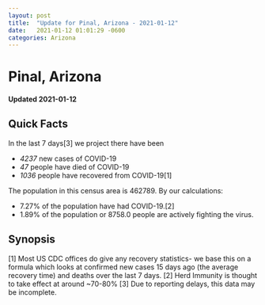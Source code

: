 ```yaml
---
layout: post
title:  "Update for Pinal, Arizona - 2021-01-12"
date:   2021-01-12 01:01:29 -0600
categories: Arizona
---
```


# Pinal, Arizona
#### Updated 2021-01-12

## Quick Facts

In the last 7 days[3] we project there have been
- *4237* new cases of COVID-19
- *47* people have died of COVID-19
- *1036* people have recovered from COVID-19[1]

The population in this census area is 462789. By our calculations:
- 7.27% of the population have had COVID-19.[2]
- 1.89% of the population or 8758.0 people are actively fighting the virus.

## Synopsis




[1] Most US CDC offices do give any recovery statistics- we base this on a formula which looks at confirmed new cases
15 days ago (the average recovery time) and deaths over the last 7 days.
[2] Herd Immunity is thought to take effect at around ~70-80%
[3] Due to reporting delays, this data may be incomplete. 
    